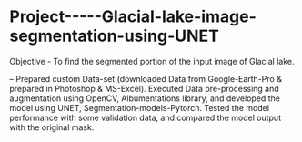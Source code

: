 # Project-----Glacial-lake-image-segmentation-using-UNET
Objective - To find the segmented portion of the input image of Glacial lake.

– Prepared custom Data-set (downloaded Data from Google-Earth-Pro & prepared in Photoshop & MS-Excel).
Executed Data pre-processing and augmentation using OpenCV, Albumentations library, and developed the model
using UNET, Segmentation-models-Pytorch.
Tested the model performance with some validation data, and compared the model output with the original mask.
